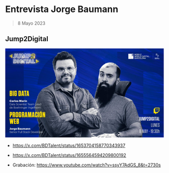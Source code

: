 # Entrevista Jorge Baumann
> 8 Mayo 2023

## Jump2Digital

![img](./main.jpg)

- https://x.com/BDTalent/status/1653704158770343937

- https://x.com/BDTalent/status/1655564594209800192

- Grabación: https://www.youtube.com/watch?v=ssyY7AdGS_8&t=2730s